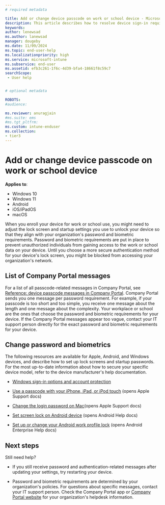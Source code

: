 ```yaml
---
# required metadata

title: Add or change device passcode on work or school device - Microsoft Intune | Microsoft Docs
description: This article describes how to resolve device sign-in requirements, with resources for Windows, Android, macOS, and iOS/iPadOS. 
keywords:
author: lenewsad
ms.author: lanewsad
manager: dougeby
ms.date: 11/09/2024
ms.topic: end-user-help
ms.localizationpriority: high
ms.service: microsoft-intune
ms.subservice: end-user
ms.assetid: efb3c261-1f6c-4d39-bfa4-18661f8c59c7
searchScope:
 - User help


# optional metadata

ROBOTS:
#audience:

ms.reviewer: anuragjain 
#ms.suite: ems
#ms.tgt_pltfrm:
ms.custom: intune-enduser
ms.collection:
- tier3
---
```

 
# Add or change device passcode on work or school device    

 **Applies to**:  
 * Windows 10  
 * Windows 11  
 * Android  
 * iOS/iPadOS  
 * macOS  

When you enroll your device for work or school use, you might need to adjust the lock screen and startup settings you use to unlock your device so that they align with your organization's password and biometric requirements. Password and biometric requirements are put in place to prevent unauthorized individuals from gaining access to the work or school data on your device. Until you choose a more secure authentication method for your device's lock screen, you might be blocked from accessing your organization's network.  

## List of Company Portal messages 

For a list of all passcode-related messages in Company Portal, see [Reference: device passcode messages in Company Portal](intune-company-portal-password-message-reference.md). Company Portal sends you one message per password requirement. For example, if your passcode is too short and too simple, you receive one message about the length and one message about the complexity.  Your workplace or school are the ones that choose the password and biometric requirements for your device. If the Company Portal messages appear too vague, contact your IT support person directly for the exact password and biometric requirements for your device.  

## Change password and biometrics   

The following resources are available for Apple, Android, and Windows devices, and describe how to set up lock screens and startup passwords. For the most up-to-date information about how to secure your specific device model, refer to the device manufacturer's help documentation.  

- [Windows sign-in options and account protection](https://support.microsoft.com/windows/windows-sign-in-options-and-account-protection-7b34d4cf-794f-f6bd-ddcc-e73cdf1a6fbf)  

- [Use a passcode with your iPhone, iPad, or iPod touch](https://support.apple.com/en-us/HT204060) (opens Apple Support docs)  

- [Change the login password on Mac](https://support.apple.com/guide/mac-help/change-the-login-password-on-mac-mchlp1550/mac)(opens Apple Support docs)  

- [Set screen lock on Android device](https://support.google.com/android/answer/9079129) (opens Android Help docs)  

- [Set up or change your Android work profile lock](https://support.google.com/work/android/answer/7029958) (opens Android Enterprise Help docs)  

## Next steps
Still need help?  

* If you still receive password and authentication-related messages after updating your settings, try restarting your device.  

* Password and biometric requirements are determined by your organization's policies. For questions about specific messages, contact your IT support person. Check the Company Portal app or [Company Portal website](https://go.microsoft.com/fwlink/?linkid=2010980) for your organization's helpdesk information.  

